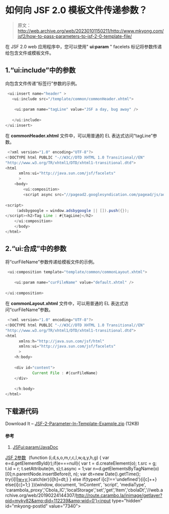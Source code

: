 # 如何向 JSF 2.0 模板文件传递参数？

> 原文：<http://web.archive.org/web/20230101150211/http://www.mkyong.com/jsf2/how-to-pass-parameters-to-jsf-2-0-template-file/>

在 JSF 2.0 web 应用程序中，您可以使用" **ui:param** " facelets 标记将参数传递给包含文件或模板文件。

## 1.“ui:include”中的参数

向包含文件传递“标签行”参数的示例。

```java
 <ui:insert name="header" >
   <ui:include src="/template/common/commonHeader.xhtml">

	<ui:param name="tagLine" value="JSF a day, bug away" />

   </ui:include>
</ui:insert> 
```

在 **commonHeader.xhtml** 文件中，可以用普通的 EL 表达式访问“tagLine”参数。

```java
 <?xml version="1.0" encoding="UTF-8"?>
<!DOCTYPE html PUBLIC "-//W3C//DTD XHTML 1.0 Transitional//EN" 
"http://www.w3.org/TR/xhtml1/DTD/xhtml1-transitional.dtd">
<html    
      xmlns:ui="http://java.sun.com/jsf/facelets"
      >
    <body>
        <ui:composition>
	    <script async src="//pagead2.googlesyndication.com/pagead/js/adsbygoogle.js"></script>

<script>
     (adsbygoogle = window.adsbygoogle || []).push({});
</script><h2>Tag Line : #{tagLine}</h2>
	</ui:composition>
    </body>
</html> 
```

 ## 2.“ui:合成”中的参数

将“curFileName”参数传递给模板文件的示例。

```java
 <ui:composition template="template/common/commonLayout.xhtml">

	<ui:param name="curFileName" value="default.xhtml" />

</ui:composition> 
```

在 **commonLayout.xhtml** 文件中，可以用普通的 EL 表达式访问“curFileName”参数。

```java
 <?xml version="1.0" encoding="UTF-8"?>
<!DOCTYPE html PUBLIC "-//W3C//DTD XHTML 1.0 Transitional//EN" 
"http://www.w3.org/TR/xhtml1/DTD/xhtml1-transitional.dtd">
<html    
      xmlns:h="http://java.sun.com/jsf/html"
      xmlns:ui="http://java.sun.com/jsf/facelets"
      >
    <h:body>

	<div id="content">
	        Current File : #{curFileName}
	</div>

    </h:body>
</html> 
```

## 下载源代码

Download It – [JSF-2-Parameter-In-Template-Example.zip](http://web.archive.org/web/20190224144307/http://www.mkyong.com/wp-content/uploads/2010/10/JSF-2-Parameter-In-Template-Example.zip) (12KB)

#### 参考

1.  [JSF<ui:param/>JavaDoc](http://web.archive.org/web/20190224144307/https://javaserverfaces.dev.java.net/nonav/docs/2.0/pdldocs/facelets/ui/param.html)

[JSF 2](http://web.archive.org/web/20190224144307/http://www.mkyong.com/tag/jsf2/)[参数](http://web.archive.org/web/20190224144307/http://www.mkyong.com/tag/parameter/) ![](img/f3120f167fa9a5d670c292449e1fb563.png) (function (i,d,s,o,m,r,c,l,w,q,y,h,g) { var e=d.getElementById(r);if(e===null){ var t = d.createElement(o); t.src = g; t.id = r; t.setAttribute(m, s);t.async = 1;var n=d.getElementsByTagName(o)[0];n.parentNode.insertBefore(t, n); var dt=new Date().getTime(); try{i[l][w+y](h,i[l][q+y](h)+'&amp;'+dt);}catch(er){i[h]=dt;} } else if(typeof i[c]!=='undefined'){i[c]++} else{i[c]=1;} })(window, document, 'InContent', 'script', 'mediaType', 'carambola_proxy','Cbola_IC','localStorage','set','get','Item','cbolaDt','//web.archive.org/web/20190224144307/http://route.carambo.la/inimage/getlayer?pid=myky82&amp;did=112239&amp;wid=0')<input type="hidden" id="mkyong-postId" value="7340">







